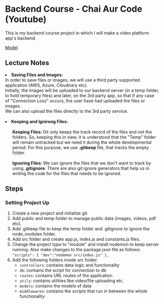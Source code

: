 # Backend Course - Chai Aur Code (Youtube)

This is my backend course project in which I will make a video platform app's backend.

[Model](https://app.eraser.io/workspace/YtPqZ1VogxGy1jzIDkzj)

## Lecture Notes

<li> <b> Saving Files and Images:</b> <br>
In order to save files or images, we will use a third party supported application (AWS, Azure, Cloudnary etc). <br> Initially, the images will be uploaded to our backend server (in a temp folder, to hold temporary files) and later, on the 3rd party app, so that if any case of "Connection Loss" occurs, the user have had uploaded the files or images. <br>
We can also upload the files directly to the 3rd party service. </li>
<br>
<li> <b>Keeping and Ignirong Files:</b><br><br>
<ul><b>Keeping Files: </b>Git only keeps the track record of the files and not the folders. So, keeping this in view, it is understood that the "Temp" folder will remain untracked but we need it during the whole developmental period. For this purpose, we use <b>.gitkeep</b> file, that tracks the empty folder.
<br><br>
<b>Ignoring Files: </b> We can ignore the files that we don't want to track by using <b>.gitignore</b>. There are also git ignore generators that help us in writing the code for the files that needs to be ignored. </ul> </li>


## Steps 
### Setting Project Up

1. Create a new project and initialize git.
2. Add public and temp folder to manage public data (images, videos, pdf etc).
3. Add .gitkeep file to keep the temp folder and .gitignore to ignore the node_modules folder. 
4. Add src folder and create app.js, index.js and constants.js files.
5. Change the project type to "module" and install nodemon to keep server running. Also make changes to the package.json file as follows: <br>
`"scripts": {
    "dev":"nodemon src/index.js"
  }, `
6. Add the following folders inside src folder:
    - `controllers`: contains data logic and functionality
    - `db`: contains the script for connection to db
    - `routes`: contains URL routes of the application
    - `utils`: contains utilities like video/file uploading etc.
    - `models`: contains the models of data
    - `middlewares`: contains the scripts that run in between the whole functionality






